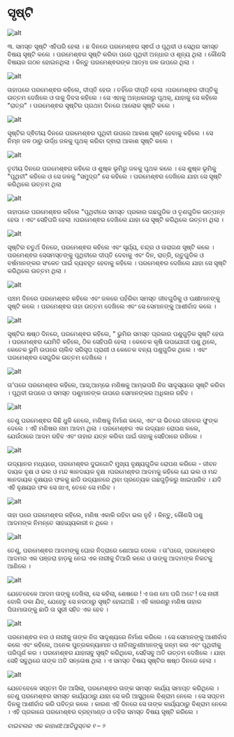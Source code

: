 # ସୃଷ୍ଟି

![alt](https://cdn.door43.org/obs/jpg/360px/obs-en-01-01.jpg)

୩. ସମସ୍ତ ସୃଷ୍ଟି ଏହିପରି ହେଲା । ଛ ଦିନରେ ପରମେଶ୍ଵର ସ୍ଵର୍ଗ ଓ ପୃଥିବୀ ଓ ସେଥିର ସମସ୍ତ ବିଷୟ ସୃଷ୍ଟି କଲେ ।  ପରମେଶ୍ଵର ସୃଷ୍ଟି କରିବା ପରେ ପୃଥିବୀ ଅନ୍ଧାର ଓ ଶୂନ୍ୟ ଥିଲା । କୌଣସି ବିଷୟର ଗଠନ ହୋଇନଥିଲା । କିନ୍ତୁ ପରମେଶ୍ଵରଙ୍କ ଆତ୍ମା ଜଳ ଉପରେ ଥିଲା । 

![alt](https://cdn.door43.org/obs/jpg/360px/obs-en-01-02.jpg)

ତାହାପରେ ପରମେଶ୍ଵର କହିଲେ, ଦୀପ୍ତି ହେଉ । ତହିଁରେ ଦୀପ୍ତି ହେଲା ।ପରମେଶ୍ଵର ଦୀପ୍ତିକୁ ଉତ୍ତମ ଦେଖିଲେ ଓ ତାକୁ ଦିବସ କହିଲେ । ସେ ଏହାକୁ ଅନ୍ଧକାରରୁ ପୃଥକ୍, ଯାହାକୁ ସେ କହିଲେ "ରାତ୍ର" । ପରମେଶ୍ଵର ସୃଷ୍ଟିର ପ୍ରଥମ ଦିନରେ ଆଲୋକ ସୃଷ୍ଟି କଲେ । 

![alt](https://cdn.door43.org/obs/jpg/360px/obs-en-01-03.jpg)

ସୃଷ୍ଟିର ଦ୍ଵିତୀୟ ଦିନରେ ପରମେଶ୍ଵର ପୃଥିବୀ ଉପରେ ଆକାଶ ସୃଷ୍ଟି ହେବାକୁ କହିଲେ । ସେ ନିମ୍ନ ଜଳ ଠାରୁ  ଉର୍ଦ୍ଧ ଜଳକୁ ପୃଥକ୍ କରିବା ଦ୍ଵାରା ଆକାଶ ସୃଷ୍ଟି କଲେ ।

![alt](https://cdn.door43.org/obs/jpg/360px/obs-en-01-04.jpg)

ତୃତୀୟ ଦିନରେ ପରମେଶ୍ଵର କହିଲେ ଓ ଶୁଷ୍କ ଭୂମିରୁ ଜଳକୁ ପୃଥକ କଲେ । ସେ ଶୁଷ୍କ ଭୂମିକୁ "ପୃଥିବୀ" କହିଲେ ଓ ସେ ଜଳକୁ  "ସମୁଦ୍ର" ସେ କହିଲେ । ପରମେଶ୍ଵର ଦେଖିଲେ ଯାହା ସେ ସୃଷ୍ଟି କରିଥିଲେ ଉତ୍ତମ ଥିଲା

![alt](https://cdn.door43.org/obs/jpg/360px/obs-en-01-05.jpg)

ତାହାପରେ ପରମେଶ୍ଵର କହିଲେ "ପୃଥିବୀରେ ସମସ୍ତ ପ୍ରକାର ଗଛଗୁଡିକ ଓ ତୃଣଗୁଡିକ ଉତ୍ପନ୍ନ ହେଉ । ଏବଂ ସେହିପରି ହେଲା ।ପରମେଶ୍ଵର ଦେଖିଲେ ଯାହା ସେ ସୃଷ୍ଟି କରିଥିଲେ ଉତ୍ତମ ଥିଲା ।

![alt](https://cdn.door43.org/obs/jpg/360px/obs-en-01-06.jpg)

ସୃଷ୍ଟିର ଚତୁର୍ଥ ଦିନରେ, ପରମେଶ୍ଵର କହିଲେ ଏବଂ ସୂର୍ଯ୍ୟ, ଚନ୍ଦ୍ର ଓ ତାରାଗଣ ସୃଷ୍ଟି କଲେ । ପରମେଶ୍ଵର  ସେସମସ୍ତଙ୍କୁ ପୃଥିବୀରେ ଦୀପ୍ତି ଦେବାକୁ ଏବଂ ଦିନ, ରାତ୍ରି, ଋତୁଗୁଡିକ ଓ ବର୍ଷମାନଙ୍କର ସଂକେତ ପାଇଁ ବ୍ୟବହୃତ ହେବାକୁ କହିଲେ ।  ପରମେଶ୍ଵର ଦେଖିଲେ ଯାହା ସେ ସୃଷ୍ଟି କରିଥିଲେ ଉତ୍ତମ ଥିଲା ।

![alt](https://cdn.door43.org/obs/jpg/360px/obs-en-01-07.jpg)

ପଞ୍ଚମ ଦିନରେ ପରମେଶ୍ଵର କହିଲେ ଏବଂ ଜଳରେ ପହଁରିବା ସମସ୍ତ ଜୀବଗୁଡିକୁ ଓ  ପକ୍ଷୀମାନଙ୍କୁ ସୃଷ୍ଟି କଲେ । ପରମେଶ୍ଵର ତାହା ଉତ୍ତମ ଦେଖିଲେ ଏବଂ ସେ ସେମାନଙ୍କୁ ଆଶୀର୍ବାଦ କଲେ । 

![alt](https://cdn.door43.org/obs/jpg/360px/obs-en-01-08.jpg)

ସୃଷ୍ଟିର ଷଷ୍ଠ ଦିନରେ, ପରମେଶ୍ଵର କହିଲେ, " ଭୁମିର ସମସ୍ତ ପ୍ରକାର ପଶୁଗୁଡ଼ିକ ସୃଷ୍ଟି ହେଉ । ପରମେଶ୍ଵର ଯେମିତି କହିଲେ, ଠିକ ସେହିପରି ହେଲା । କେତେକ କୃଷି ଉପଯୋଗୀ ପଶୁ ଥିଲେ, କେତେକ ଭୁମି ଉପରେ ଚାଲିବ ସରିସୃପ ପ୍ରାଣୀ ଓ କେତେକ ବନ୍ୟ ପଶୁଗୁଡିକ ଥିଲେ । ଏବଂ ପରମେଶ୍ଵର ସେଗୁଡିକ ଉତ୍ତମ ଦେଖିଲେ  । 

![alt](https://cdn.door43.org/obs/jpg/360px/obs-en-01-09.jpg)

ତା’ପରେ ପରମେଶ୍ଵର କହିଲେ, ଆସ,ଆମ୍ଭେ ମଣିଷକୁ ଆମ୍ଭପରି ନିଜ ସାଦୃସ୍ୟରେ ସୃଷ୍ଟି କରିବା । ପୃଥିବୀ ଉପରେ ଓ ସମସ୍ତ ପଶୁମାନଙ୍କ ଉପରେ ସେମାନଙ୍କର ଅଧିକାର ରହିବ । 

![alt](https://cdn.door43.org/obs/jpg/360px/obs-en-01-10.jpg)

ତେଣୁ ପରମେଶ୍ଵର କିଛି ଧୁଳି ନେଲେ, ମଣିଷକୁ ନିର୍ମାଣ କଲେ, ଏବଂ ତା ଭିତରେ ଜୀବନର ଫୁଙ୍କ ଦେଲେ । ଏହି ମଣିଷର ନାମ ଆଦମ ଥିଲା । ପରମେଶ୍ଵର ଏକ ଉଦ୍ୟାନ ରୋପଣ କଲେ, ଯେଉଁଠାରେ ଆଦମ ରହିବ ଏବଂ ତାହାର ଯତ୍ନ କରିବା ପାଇଁ ତାହାକୁ ସେହିଠାରେ ରଖିଲେ ।   

![alt](https://cdn.door43.org/obs/jpg/360px/obs-en-01-11.jpg)

ଉଦ୍ୟାନର ମଧ୍ୟରେ, ପରମେଶ୍ଵର ଦୁଇଗୋଟି ମୁଖ୍ୟ ବୃକ୍ଷ୍ୟଗୁଡିକ ରୋପଣ କରିଲେ - ଜୀବନ ଦାୟକ ବୃକ୍ଷ ଓ ଭଲ ଓ ମନ୍ଦ ଜ୍ଞାନଦାୟକ ବୃକ୍ଷ ।ପରମେଶ୍ଵର ଆଦମକୁ କହିଲେ ଯେ ଭଲ ଓ ମନ୍ଦ ଜ୍ଞାନଦାୟକ ବୃକ୍ଷୟର ଫଳକୁ ଛାଡି ଉଦ୍ୟାନରେ ଥିବା ପ୍ରତ୍ୟେକ ଗଛଗୁଡ଼ିକରୁ ଖାଇପାରିବ । ଯଦି ଏହି ବୃକ୍ଷୟର ଫଳ ସେ ଖାଏ, ତେବେ ସେ ମରିବ । 

![alt](https://cdn.door43.org/obs/jpg/360px/obs-en-01-12.jpg)

ତାହା ପରେ ପରମେଶ୍ଵର କହିଲେ, ମଣିଷ ଏକାକି ରହିବା ଭଲ ନୁହଁ । କିନ୍ତୁ, କୌଣସି ପଶୁ ଆଦମଙ୍କ ନିମନ୍ତେ ସାହାଯ୍ୟକାରୀ ନ ଥିଲେ । 

![alt](https://cdn.door43.org/obs/jpg/360px/obs-en-01-13.jpg)

ତେଣୁ, ପରମେଶ୍ଵର  ଆଦମଙ୍କୁ ଘୋର ନିଦ୍ରାରେ ଶୋଆଇ ଦେଲେ । ତା’ପରେ, ପରମେଶ୍ଵର ଆଦମର ଏକ ପଞ୍ଜରା ହାଡ଼କୁ ନେଇ ଏକ ନାରୀକୁ ତିଆରି କଲେ ଓ ତାଙ୍କୁ ଆଦମଙ୍କ ନିକଟକୁ ଆଣିଲେ । 

![alt](https://cdn.door43.org/obs/jpg/360px/obs-en-01-14.jpg)

ଯେତେବେଳେ ଆଦମ ତାଙ୍କୁ ଦେଖିଲା, ସେ କହିଲା, ଶେଷରେ ! ଏ ଜଣ ମୋ ପରି ଅଟେ ! ସେ ନାରୀ ବୋଲି ଡକା ଯିବ, ଯେହେତୁ ସେ ନରଠାରୁ ସୃଷ୍ଟି ହୋଇଅଛି । ଏହି କାରଣରୁ ମଣିଷ ତାହାର ପିତାମାତାଙ୍କୁ ଛାଡି ତା ସ୍ତ୍ରୀ ସହିତ ଏକ ହେବ । 

![alt](https://cdn.door43.org/obs/jpg/360px/obs-en-01-15.jpg)

ପରମେଶ୍ଵର ନର ଓ ନାରୀକୁ ତାଙ୍କ ନିଜ ସାଦୃଶ୍ୟରେ ନିର୍ମାଣ କରିଲେ ।  ସେ ସେମାନଙ୍କୁ ଆଶୀର୍ବାଦ କଲେ ଏବଂ କହିଲେ, ଅନେକ ପୁତ୍ରକନ୍ୟାମାନ ଓ ନାତିନାତୁଣୀମାନଙ୍କୁ ଜନ୍ମ କର ଏବଂ ପୃଥିବୀକୁ ପରିପୂର୍ଣ କର । ପରମେଶ୍ଵର ଯାହାସବୁ ସୃଷ୍ଟି କରିଥିଲେ, ସେହିସବୁ ଅତି ଉତ୍ତମ ଦେଖିଲେ । ଯାହା ସେହି ସବୁଥିରେ ତାଙ୍କ ଅତି ସନ୍ତୋଷ ଥିଲା । ଏ ସମସ୍ତ ବିଷୟ ସୃଷ୍ଟିର ଷଷ୍ଠ ଦିନରେ ହେଲା । 

![alt](https://cdn.door43.org/obs/jpg/360px/obs-en-01-16.jpg)

ଯେତେବେଳେ ସପ୍ତମ ଦିନ ଆସିଲା, ପରମେଶ୍ଵର ତାଙ୍କ ସମସ୍ତ କାର୍ଯ୍ୟ ସମାପ୍ତ କରିଥିଲେ । ତେଣୁ ପରମେଶ୍ଵର ସମସ୍ତ କାର୍ଯ୍ୟଠାରୁ ଯାହା ସେ କରି ଆସୁଥିଲେ ବିଶ୍ରାମ ନେଲେ । ସେ ସପ୍ତମ ଦିନକୁ ଆଶୀର୍ବାଦ କରି ପବିତ୍ର କଲେ । କାରଣ ଏହି ଦିନରେ ସେ ତାଙ୍କ କାର୍ଯ୍ୟଠାରୁ ବିଶ୍ରାମ ନେଲେ । ଏହି ପ୍ରକାରେ ପରମେଶ୍ଵର ବ୍ରହ୍ମାଣ୍ଡ ଓ ତହିର ସମସ୍ତ ବିଷୟ ସୃଷ୍ଟି କରିଲେ । 

_ବାଇବଲର ଏକ କାହାଣୀ:ଆଦିପୁସ୍ତକ ୧ – ୨_